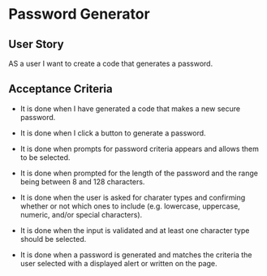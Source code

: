 # Password Generator

## User Story

AS a user I want to create a code that generates a password.

## Acceptance Criteria

* It is done when I have generated a code that makes a new secure password.

* It is done when I click a button to generate a password.

* It is done when prompts for password criteria appears and allows them to be selected.

* It is done when prompted for the length of the password and the range being between 8 and 128 characters.

* It is done when the user is asked for charater types and confirming whether or not which ones to include (e.g. lowercase, uppercase, numeric, and/or special characters).

* It is done when the input is validated and at least one character type should be selected.

* It is done when a password is generated and matches the criteria the user selected with a displayed alert or written on the page.